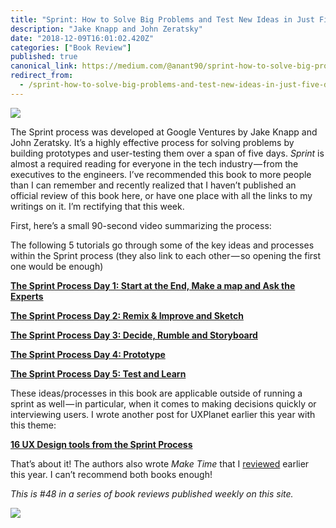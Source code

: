 ```yaml
---
title: "Sprint: How to Solve Big Problems and Test New Ideas in Just Five Days"
description: "Jake Knapp and John Zeratsky"
date: "2018-12-09T16:01:02.420Z"
categories: ["Book Review"]
published: true
canonical_link: https://medium.com/@anant90/sprint-how-to-solve-big-problems-and-test-new-ideas-in-just-five-days-d2913196f38e
redirect_from:
  - /sprint-how-to-solve-big-problems-and-test-new-ideas-in-just-five-days-d2913196f38e
---
```


![](/assets/blog/sprint-how-to-solve-big-problems-and-test-new-ideas-in-just-five-days/asset-1.jpeg)

The Sprint process was developed at Google Ventures by Jake Knapp and John Zeratsky. It’s a highly effective process for solving problems by building prototypes and user-testing them over a span of five days. _Sprint_ is almost a required reading for everyone in the tech industry — from the executives to the engineers. I’ve recommended this book to more people than I can remember and recently realized that I haven’t published an official review of this book here, or have one place with all the links to my writings on it. I’m rectifying that this week.

First, here’s a small 90-second video summarizing the process:

The following 5 tutorials go through some of the key ideas and processes within the Sprint process (they also link to each other — so opening the first one would be enough)

[**The Sprint Process Day 1: Start at the End, Make a map and Ask the Experts**](https://www.commonlounge.com/discussion/74249b8823624554b51a4e68dd15c022 "https://www.commonlounge.com/discussion/74249b8823624554b51a4e68dd15c022")

[**The Sprint Process Day 2: Remix & Improve and Sketch**](https://www.commonlounge.com/discussion/e9dedfe4fb564fb8aafd6bafa6a9f23a)

[**The Sprint Process Day 3: Decide, Rumble and Storyboard**](https://www.commonlounge.com/discussion/08c63da85e194873aca4de29d25f5c98)

[**The Sprint Process Day 4: Prototype**](https://www.commonlounge.com/discussion/233456d3d410481d85804318efa5b0c9)

[**The Sprint Process Day 5: Test and Learn**](https://www.commonlounge.com/discussion/4370acc07a174a6fab652209531d24c8)

These ideas/processes in this book are applicable outside of running a sprint as well — in particular, when it comes to making decisions quickly or interviewing users. I wrote another post for UXPlanet earlier this year with this theme:

[**16 UX Design tools from the Sprint Process**](https://uxplanet.org/16-ux-design-tools-from-the-sprint-process-b6ca467b30ad)

That’s about it! The authors also wrote _Make Time_ that I [reviewed](https://anantjain.dev/make-time-how-to-focus-on-what-matters-every-day-e793d6544b24) earlier this year. I can’t recommend both books enough!

_This is #48 in a series of book reviews published weekly on this site._

![](/assets/blog/sprint-how-to-solve-big-problems-and-test-new-ideas-in-just-five-days/asset-2.jpeg)
